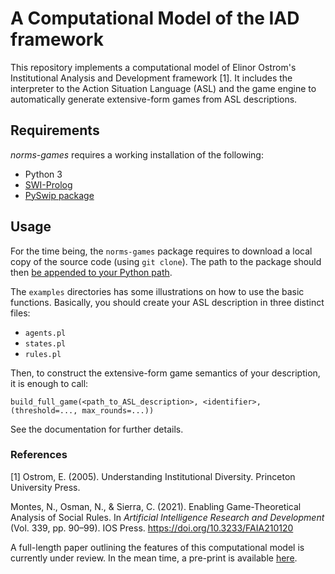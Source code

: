 # A Computational Model of the IAD framework

This repository implements a computational model of Elinor Ostrom's Institutional Analysis and Development framework [1]. It includes the interpreter to the Action Situation Language (ASL) and the game engine to automatically generate extensive-form games from ASL descriptions.

## Requirements

_norms-games_ requires a working installation of the following:
* Python 3
* [SWI-Prolog](https://www.swi-prolog.org/)
* [PySwip package](https://github.com/yuce/pyswip)

## Usage

For the time being, the ``norms-games`` package requires to download a local copy of the source code (using ``git clone``). The path to the package should then [be appended to your Python path](https://www.johnny-lin.com/cdat_tips/tips_pylang/path.html).

The ``examples`` directories has some illustrations on how to use the basic functions. Basically, you should create your ASL description in three distinct files:

- ``agents.pl``
- ``states.pl``
- ``rules.pl``

Then, to construct the extensive-form game semantics of your description, it is enough to call:

    build_full_game(<path_to_ASL_description>, <identifier>, (threshold=..., max_rounds=...))

See the documentation for further details.


### References

[1] Ostrom, E. (2005). Understanding Institutional Diversity. Princeton University Press.

Montes, N., Osman, N., & Sierra, C. (2021). Enabling Game-Theoretical Analysis of Social Rules. In _Artificial Intelligence Research and Development_ (Vol. 339, pp. 90–99). IOS Press. https://doi.org/10.3233/FAIA210120

A full-length paper outlining the features of this computational model is currently under review. In the mean time, a pre-print is available [here](https://doi.org/10.48550/arXiv.2105.13151).
